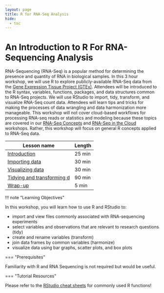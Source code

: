 ```yaml
---
layout: page
title: R for RNA-Seq Analysis
hide:
  - toc
---
```


An Introduction to R For RNA-Sequencing Analysis
================================================

RNA-Sequencing (RNA-Seq) is a popular method for
determining the presence and quantity of RNA in biological samples. In
this 3 hour workshop, we will use R to explore publicly-available
RNA-Seq data from the [Gene Expression Tissue Project
(GTEx)](https://gtexportal.org/home/). Attendees will be introduced to
the R syntax, variables, functions, packages, and data structures common
to RNA-Seq projects. We will use RStudio to import, tidy, transform, and
visualize RNA-Seq count data. Attendees will learn tips and tricks for
making the processes of data wrangling and data harmonization more
manageable. This workshop will not cover cloud-based workflows for
processing RNA-seq reads or statistics and modeling because these topics
are covered in our [RNA-Seq Concepts](https://osf.io/kj5av/) and
[RNA-Seq in the
Cloud](https://github.com/nih-cfde/rnaseq-in-the-cloud/blob/stable/rnaseq-workflow.pdf)
workshops. Rather, this workshop will focus on general R concepts
applied to RNA-Seq data. 

| Lesson name | Length |
| --- | --- | 
| [Introduction](./intro.md) | 25 min |
| [Importing data](./import.md) | 30 min |
| [Visualizing data](./visualize.md) | 30 min |
| [Tidying and transforming d](./wrangle.md) | 90 min |
| [Wrap-up](./wrapup.md) | 5 min |

!!! note "Learning Objectives"

In this workshop, you will learn how to use R and RStudio to:

-   import and view files commonly associated with RNA-sequencing
    experiments
-   select variables and observations that are relevant to research
    questions (tidy)
-   create and rename variables (transform)
-   join data frames by common variables (harmonize)
-   visualize data using bar graphs, scatter plots, and box plots


=== "Prerequisites"

Familiarity with R and RNA Sequencing is not required but would be
useful.

=== "Tutorial Resources"

Please refer to the [RStudio cheat sheets](https://www.rstudio.com/resources/cheatsheets/) for commonly used R functions!
